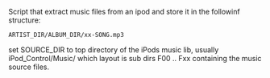Script that extract music files from an ipod and store it in the followinf structure:

	ARTIST_DIR/ALBUM_DIR/xx-SONG.mp3

set SOURCE_DIR to top directory of the iPods music lib, usually iPod_Control/Music/ which layout is sub dirs F00 .. Fxx 
containing the music source files.